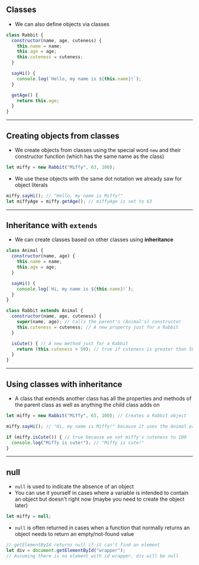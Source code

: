 ## Classes

- We can also define objects via classes

```javascript
class Rabbit {
  constructor(name, age, cuteness) {
    this.name = name;
    this.age = age;
    this.cuteness = cuteness;
  }

  sayHi() {
    console.log(`Hello, my name is ${this.name}!`);
  }

  getAge() {
    return this.age;
  }
}
```

---

## Creating objects from classes

- We create objects from classes using the special word `new` and their constructor function (which has the same name as the class)

```javascript
let miffy = new Rabbit("Miffy", 63, 100);
```

- We use these objects with the same dot notation we already saw for object literals

```javascript
miffy.sayHi(); // "Hello, my name is Miffy!"
let miffyAge = miffy.getAge(); // miffyAge is set to 63
```

---

## Inheritance with `extends`

- We can create classes based on other classes using __inheritance__

```javascript
class Animal {
  constructor(name, age) {
    this.name = name;
    this.age = age;
  }

  sayHi() {
    console.log(`Hi, my name is ${this.name}!`);
  }
}
```

```javascript
class Rabbit extends Animal {
  constructor(name, age, cuteness) {
    super(name, age); // Calls the parent's (Animal's) constructor
    this.cuteness = cuteness; // A new property just for a Rabbit
  }

  isCute() { // A new method just for a Rabbit
    return (this.cuteness > 50); // true if cuteness is greater than 50
  }
}
```

---

## Using classes with inheritance

- A class that extends another class has all the properties and methods of the parent class as well as anything the child class adds on

```javascript
let miffy = new Rabbit("Miffy", 63, 100); // Creates a Rabbit object

miffy.sayHi(); // "Hi, my name is Miffy!" because it uses the Animal properties and method

if (miffy.isCute()) { // true because we set miffy's cuteness to 100
  console.log("Miffy is cute!"); // "Miffy is cute!"
}
```

---

## null

- `null` is used to indicate the absence of an object
- You can use it yourself in cases where a variable is intended to contain an object but doesn't right now (maybe you need to create the object later)

```javascript
let miffy = null;
```

- `null` is often returned in cases when a function that normally returns an object needs to return an empty/not-found value

```javascript
// getElementById returns null if it can't find an element
let div = document.getElementById("wrapper");
// Assuming there is no element with id wrapper, div will be null
```
